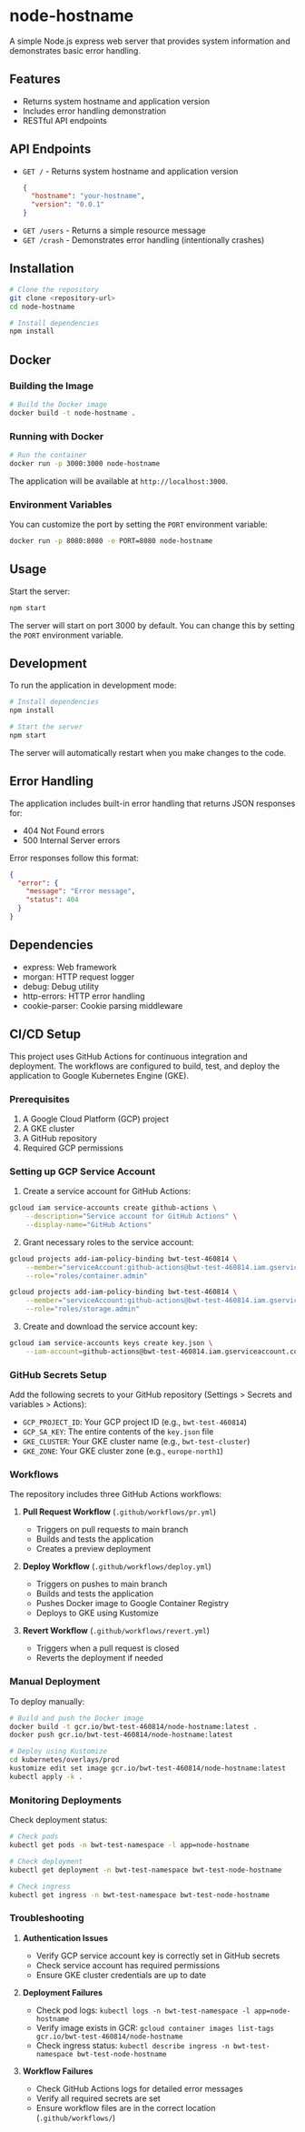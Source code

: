 # node-hostname

A simple Node.js express web server that provides system information and demonstrates basic error handling.

## Features

- Returns system hostname and application version
- Includes error handling demonstration
- RESTful API endpoints

## API Endpoints

- `GET /` - Returns system hostname and application version
  ```json
  {
    "hostname": "your-hostname",
    "version": "0.0.1"
  }
  ```
- `GET /users` - Returns a simple resource message
- `GET /crash` - Demonstrates error handling (intentionally crashes)

## Installation

```bash
# Clone the repository
git clone <repository-url>
cd node-hostname

# Install dependencies
npm install
```

## Docker

### Building the Image

```bash
# Build the Docker image
docker build -t node-hostname .
```

### Running with Docker

```bash
# Run the container
docker run -p 3000:3000 node-hostname
```

The application will be available at `http://localhost:3000`.

### Environment Variables

You can customize the port by setting the `PORT` environment variable:

```bash
docker run -p 8080:8080 -e PORT=8080 node-hostname
```

## Usage

Start the server:
```bash
npm start
```

The server will start on port 3000 by default. You can change this by setting the `PORT` environment variable.

## Development

To run the application in development mode:

```bash
# Install dependencies
npm install

# Start the server
npm start
```

The server will automatically restart when you make changes to the code.

## Error Handling

The application includes built-in error handling that returns JSON responses for:
- 404 Not Found errors
- 500 Internal Server errors

Error responses follow this format:
```json
{
  "error": {
    "message": "Error message",
    "status": 404
  }
}
```

## Dependencies

- express: Web framework
- morgan: HTTP request logger
- debug: Debug utility
- http-errors: HTTP error handling
- cookie-parser: Cookie parsing middleware

## CI/CD Setup

This project uses GitHub Actions for continuous integration and deployment. The workflows are configured to build, test, and deploy the application to Google Kubernetes Engine (GKE).

### Prerequisites

1. A Google Cloud Platform (GCP) project
2. A GKE cluster
3. A GitHub repository
4. Required GCP permissions

### Setting up GCP Service Account

1. Create a service account for GitHub Actions:
```bash
gcloud iam service-accounts create github-actions \
    --description="Service account for GitHub Actions" \
    --display-name="GitHub Actions"
```

2. Grant necessary roles to the service account:
```bash
gcloud projects add-iam-policy-binding bwt-test-460814 \
    --member="serviceAccount:github-actions@bwt-test-460814.iam.gserviceaccount.com" \
    --role="roles/container.admin"

gcloud projects add-iam-policy-binding bwt-test-460814 \
    --member="serviceAccount:github-actions@bwt-test-460814.iam.gserviceaccount.com" \
    --role="roles/storage.admin"
```

3. Create and download the service account key:
```bash
gcloud iam service-accounts keys create key.json \
    --iam-account=github-actions@bwt-test-460814.iam.gserviceaccount.com
```

### GitHub Secrets Setup

Add the following secrets to your GitHub repository (Settings > Secrets and variables > Actions):

- `GCP_PROJECT_ID`: Your GCP project ID (e.g., `bwt-test-460814`)
- `GCP_SA_KEY`: The entire contents of the `key.json` file
- `GKE_CLUSTER`: Your GKE cluster name (e.g., `bwt-test-cluster`)
- `GKE_ZONE`: Your GKE cluster zone (e.g., `europe-north1`)

### Workflows

The repository includes three GitHub Actions workflows:

1. **Pull Request Workflow** (`.github/workflows/pr.yml`)
   - Triggers on pull requests to main branch
   - Builds and tests the application
   - Creates a preview deployment

2. **Deploy Workflow** (`.github/workflows/deploy.yml`)
   - Triggers on pushes to main branch
   - Builds and tests the application
   - Pushes Docker image to Google Container Registry
   - Deploys to GKE using Kustomize

3. **Revert Workflow** (`.github/workflows/revert.yml`)
   - Triggers when a pull request is closed
   - Reverts the deployment if needed

### Manual Deployment

To deploy manually:

```bash
# Build and push the Docker image
docker build -t gcr.io/bwt-test-460814/node-hostname:latest .
docker push gcr.io/bwt-test-460814/node-hostname:latest

# Deploy using Kustomize
cd kubernetes/overlays/prod
kustomize edit set image gcr.io/bwt-test-460814/node-hostname:latest
kubectl apply -k .
```

### Monitoring Deployments

Check deployment status:
```bash
# Check pods
kubectl get pods -n bwt-test-namespace -l app=node-hostname

# Check deployment
kubectl get deployment -n bwt-test-namespace bwt-test-node-hostname

# Check ingress
kubectl get ingress -n bwt-test-namespace bwt-test-node-hostname
```

### Troubleshooting

1. **Authentication Issues**
   - Verify GCP service account key is correctly set in GitHub secrets
   - Check service account has required permissions
   - Ensure GKE cluster credentials are up to date

2. **Deployment Failures**
   - Check pod logs: `kubectl logs -n bwt-test-namespace -l app=node-hostname`
   - Verify image exists in GCR: `gcloud container images list-tags gcr.io/bwt-test-460814/node-hostname`
   - Check ingress status: `kubectl describe ingress -n bwt-test-namespace bwt-test-node-hostname`

3. **Workflow Failures**
   - Check GitHub Actions logs for detailed error messages
   - Verify all required secrets are set
   - Ensure workflow files are in the correct location (`.github/workflows/`)